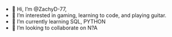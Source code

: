 - 👋 Hi, I’m @ZachyD-77,
- 👀 I’m interested in gaming, learning to code, and playing guitar.
- 🌱 I’m currently learning SQL, PYTHON
- 💞️ I’m looking to collaborate on N?A

<!---
ZachyD-77/ZachyD-77 is a ✨ special ✨ repository because its `README.md` (this file) appears on your GitHub profile.
You can click the Preview link to take a look at your changes.
--->
